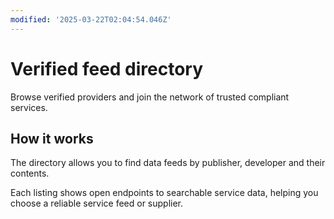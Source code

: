 ```yaml
---
modified: '2025-03-22T02:04:54.046Z'
---
```


# Verified feed directory

Browse verified providers and join the network of trusted compliant services.

## How it works

The directory allows you to find data feeds by publisher, developer and their contents.

Each listing shows open endpoints to searchable service data, helping you choose a reliable service feed or supplier.
